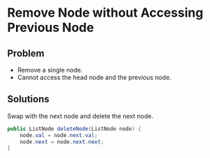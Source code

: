 # Remove Node without Accessing Previous Node

## Problem
- Remove a single node.
- Cannot access the head node and the previous node.

## Solutions
Swap with the next node and delete the next node.
```java
public ListNode deleteNode(ListNode node) {
    node.val = node.next.val;
    node.next = node.next.next;
}
```
